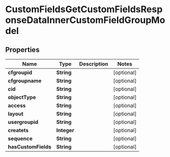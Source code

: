 

# CustomFieldsGetCustomFieldsResponseDataInnerCustomFieldGroupModel


## Properties

| Name | Type | Description | Notes |
|------------ | ------------- | ------------- | -------------|
|**cfgroupid** | **String** |  |  [optional] |
|**cfgroupname** | **String** |  |  [optional] |
|**cid** | **String** |  |  [optional] |
|**objectType** | **String** |  |  [optional] |
|**access** | **String** |  |  [optional] |
|**layout** | **String** |  |  [optional] |
|**usergroupid** | **String** |  |  [optional] |
|**createts** | **Integer** |  |  [optional] |
|**sequence** | **String** |  |  [optional] |
|**hasCustomFields** | **String** |  |  [optional] |



